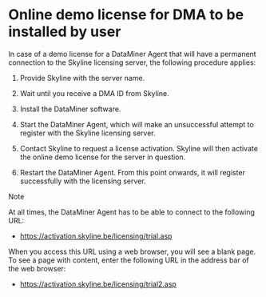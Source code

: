 # Online demo license for DMA to be installed by user

In case of a demo license for a DataMiner Agent that will have a permanent connection to the Skyline licensing server, the following procedure applies:

1. Provide Skyline with the server name.

2. Wait until you receive a DMA ID from Skyline.

3. Install the DataMiner software.

4. Start the DataMiner Agent, which will make an unsuccessful attempt to register with the Skyline licensing server.

5. Contact Skyline to request a license activation. Skyline will then activate the online demo license for the server in question.

6. Restart the DataMiner Agent. From this point onwards, it will register successfully with the licensing server.

> [!NOTE]
> At all times, the DataMiner Agent has to be able to connect to the following URL:
> -  <https://activation.skyline.be/licensing/trial.asp>
>
> When you access this URL using a web browser, you will see a blank page. To see a page with content, enter the following URL in the address bar of the web browser:
> -  <https://activation.skyline.be/licensing/trial2.asp>
>
